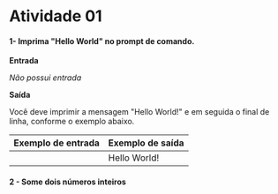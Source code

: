 # Atividade 01

#### 1- Imprima "Hello World" no prompt de comando.

__Entrada__

_Não possui entrada_


__Saída__

Você deve imprimir a mensagem "Hello World!" e em seguida o final de linha, conforme o exemplo abaixo.

| Exemplo de entrada | Exemplo de saída
| ---| ---|
| | Hello World!|

#### 2 - Some dois números inteiros

